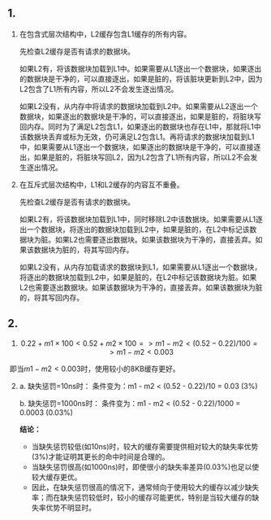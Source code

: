 ## 1.

1. 在包含式层次结构中，L2缓存包含L1缓存的所有内容。

   先检查L2缓存是否有请求的数据块。

   如果L2有，将该数据块加载到L1中。如果需要从L1逐出一个数据块，如果逐出的数据块是干净的，可以直接逐出，如果是脏的，将该脏块更新到L2中，因为L2包含了L1所有内容，所以L2不会发生逐出情况。

   如果L2没有，从内存中将请求的数据块加载到L2中。如果需要从L2逐出一个数据块，如果逐出的数据块是干净的，可以直接逐出，如果是脏的，将脏块写回内存。同时为了满足L2包含L1，如果逐出的数据块也存在L1中，那就将L1中该数据块丢弃或标为无效，仍可满足L2包含L1。再将请求的数据块加载到L1中，如果需要从L1逐出一个数据块，如果逐出的数据块是干净的，可以直接逐出，如果是脏的，将脏块写回L2，因为L2包含了L1所有内容，所以L2不会发生逐出情况。

2. 在互斥式层次结构中，L1和L2缓存的内容互不重叠。

   先检查L2缓存是否有请求的数据块。

   如果L2有，将该数据块加载到L1中，同时移除L2中该数据块。如果需要从L1逐出一个数据块，将逐出的数据块加载到L2中，如果是脏的，在L2中标记该数据块为脏。如果L2也需要逐出数据块。如果该数据块为干净的，直接丢弃。如果该数据块为脏的，将其写回内存。

   如果L2没有，从内存加载请求的数据块到L1，如果需要从L1逐出一个数据块，将逐出的数据块加载到L2中，如果是脏的，在L2中标记该数据块为脏。如果L2也需要逐出数据块。如果该数据块为干净的，直接丢弃。如果该数据块为脏的，将其写回内存。

## 2.

1. $$0.22 + m1 × 100 < 0.52 + m2 × 100=> m1 - m2 < (0.52 - 0.22)/100=> m1 - m2 < 0.003$$

​	即当$m1 - m2 < 0.003$时，使用较小的8KB缓存更好。

2. a. 缺失惩罚=10ns时：
   条件变为：m1 - m2 < (0.52 - 0.22)/10 = 0.03 (3%)

   b. 缺失惩罚=1000ns时：
   条件变为：m1 - m2 < (0.52 - 0.22)/1000 = 0.0003 (0.03%)

   **结论：**

   - 当缺失惩罚较低(如10ns)时，较大的缓存需要提供相对较大的缺失率优势(3%)才能证明其更长的命中时间是合理的。
   - 当缺失惩罚很高(如1000ns)时，即使很小的缺失率差异(0.03%)也足以使较大缓存更优。
   - 因此，在缺失惩罚很高的情况下，通常倾向于使用较大的缓存以减少缺失率；而在缺失惩罚较低时，较小的缓存可能更优，特别是当较大缓存的缺失率优势不明显时。